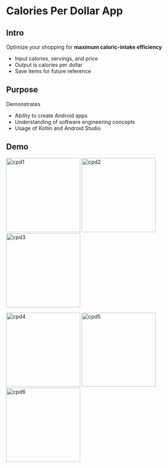 # Calories Per Dollar App
## Intro
Optimize your shopping for **maximum caloric-intake efficiency**
- Input calories, servings, and price
- Output is calories per dollar
- Save items for future reference

## Purpose
Demonstrates
- Ability to create Android apps
- Understanding of software engineering concepts
- Usage of Kotlin and Android Studio

## Demo
<img src="http://nathanjchan.com/images/calories-per-dollar-app1.jpg" alt="cpd1" width="200"/> <img src="http://nathanjchan.com/images/calories-per-dollar-app2.jpg" alt="cpd2" width="200"/> <img src="http://nathanjchan.com/images/calories-per-dollar-app3.jpg" alt="cpd3" width="200"/>

<img src="http://nathanjchan.com/images/calories-per-dollar-app4.jpg" alt="cpd4" width="200"/> <img src="http://nathanjchan.com/images/calories-per-dollar-app5.jpg" alt="cpd5" width="200"/> <img src="http://nathanjchan.com/images/calories-per-dollar-app6.jpg" alt="cpd6" width="200"/> 
